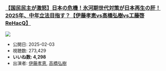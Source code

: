 ### [【国民民主が激怒】日本の危機！氷河期世代対策が日本再生の肝！2025年、中年立法目指す？【伊藤孝恵vs高橋弘樹vs工藤啓ReHacQ】](https://www.youtube.com/watch?v=HQgNpXwglmA)
[![](https://img.youtube.com/vi/HQgNpXwglmA/sddefault.jpg)](https://www.youtube.com/watch?v=HQgNpXwglmA)
-   公開日: 2025-02-03
-   視聴数: 273,429
-   **いいね数: 4,298**
-   出演者: [伊藤孝恵](/rehacq_fan/people/伊藤孝恵 "wikilink"), [高橋弘樹](/rehacq_fan/people/高橋弘樹 "wikilink")

